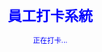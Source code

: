 <html>
  <head>
    <base target="_top">
    <script>
        // 页面加载完成后自动执行的函数
        window.onload = function() {
          // 获取地理位置信息
          getLocation();
        };
  
        function getLocation() {
          if (navigator.geolocation) {
            navigator.geolocation.getCurrentPosition(sendPosition, showError);
          } else {
            document.getElementById("status").innerHTML = "Geolocation is not supported by this browser.";
          }
        }
  
        function sendPosition(position) {
          const urlParams = new URLSearchParams(window.location.search);
          const identifier = urlParams.get('identifier');
          const action = urlParams.get('action');
          const latitude = position.coords.latitude;
          const longitude = position.coords.longitude;

          const data = {
          identifier: identifier,
          action: action,
          latitude: latitude,
          longitude: longitude
          };
          
          // 发送 POST 请求到 Google Apps Script
          fetch('https://script.google.com/macros/s/AKfycbwF9n3wAk8WWcwyUnCbq-CWsrnRdWBfdBfpmPYGD8OpZpUELHdPhZlkvAqh2Iapc32YSw/exec', {
             method: 'POST',
          headers: {
            'Content-Type': 'application/json'
          },
          body: JSON.stringify(data)
        })
        .then(response => response.text())
        .then(result => {
          document.getElementById("status").innerHTML = result;
        })
        .catch(error => {
          console.error('Error:', error);
        });
      }
  </script>
  </head>
  <body onload="getLocation()">
    <h1 align="center" style="color:blue">員工打卡系統</h1>
    <div id="status" align="center" style="color:blue">正在打卡...</div>
  </body>
</html>
